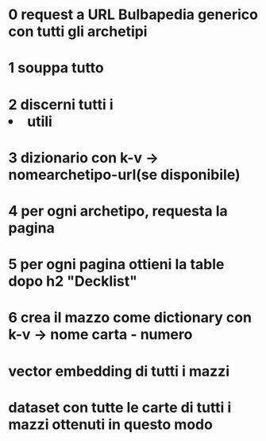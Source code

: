 # 0 request a URL Bulbapedia generico con tutti gli archetipi
# 1 souppa tutto
# 2 discerni tutti i <li> utili
# 3 dizionario con k-v -> nomearchetipo-url(se disponibile)

# 4 per ogni archetipo, requesta la pagina
# 5 per ogni pagina ottieni la table dopo h2 "Decklist"
# 6 crea il mazzo come dictionary con k-v -> nome carta - numero

# vector embedding di tutti i mazzi 
# dataset con tutte le carte di tutti i mazzi ottenuti in questo modo
# 

